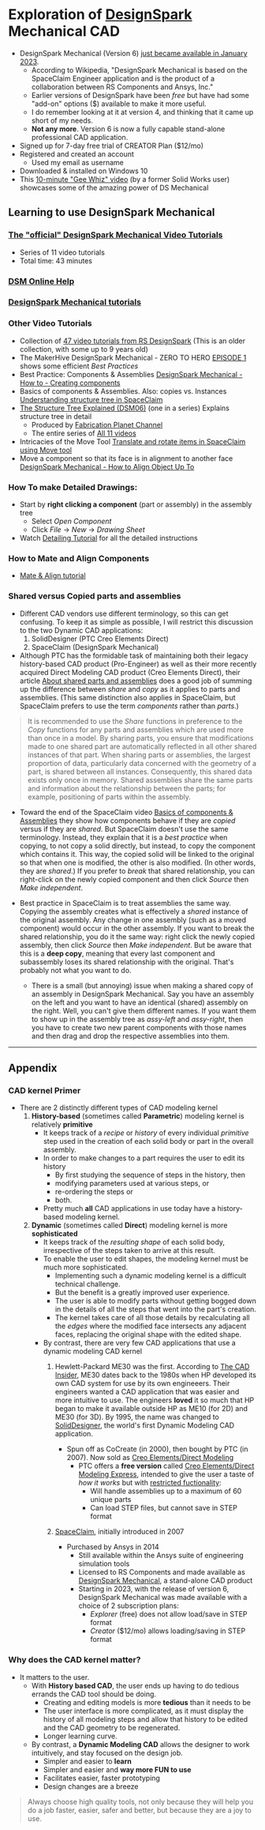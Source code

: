 # Exploration of [DesignSpark](https://www.rs-online.com/designspark/home) Mechanical CAD
* DesignSpark Mechanical (Version 6) [just became available in January 2023](https://www.eejournal.com/industry_news/rs-unveils-next-phase-of-designspark-engineering-community-offering-enhanced-and-personalised-resources/).
    * According to Wikipedia, "DesignSpark Mechanical is based on the SpaceClaim Engineer application and is the product of a collaboration between RS Components and Ansys, Inc."
    * Earlier versions of DesignSpark have been *free* but have had some "add-on" options ($) available to make it more useful.
    * I do remember looking at it at version 4, and thinking that it came up short of my needs.
    * **Not any more**. Version 6 is now a fully capable stand-alone professional CAD application.
* Signed up for 7-day free trial of CREATOR Plan ($12/mo) 
* Registered and created an account
    * Used my email as username
* Downloaded & installed on Windows 10
* This [10-minute "Gee Whiz" video](https://www.youtube.com/watch?v=ZXgMY3-hlgs) (by a former Solid Works user) showcases some of the amazing power of DS Mechanical

## Learning to use DesignSpark Mechanical

### [The "official" DesignSpark Mechanical Video Tutorials](https://www.youtube.com/watch?v=XyuzbKSCO90&list=PLv91f6GOku1_q3UNIORWX2ByS4g_1kknk)
* Series of 11 video tutorials
* Total time: 43 minutes

### [DSM Online Help](https://help.spaceclaim.com/dsm/6.0/en/index.html)

### [DesignSpark Mechanical tutorials](https://www.rs-online.com/designspark/creating-your-mechanical-3d-design)

### Other Video Tutorials
* Collection of [47 video tutorials from RS DesignSpark](https://www.youtube.com/playlist?list=PLv91f6GOku1_WEeZMDmspEx0ZC-odebsR) (This is an older collection, with some up to 9 years old)
* The MakerHive DesignSpark Mechanical - ZERO TO HERO [EPISODE 1](https://www.youtube.com/watch?v=WYcAZVgKWPA) shows some efficient *Best Practices*
* Best Practice: Components & Assemblies [DesignSpark Mechanical - How to - Creating components](https://www.youtube.com/watch?v=DBfSRpKoZYo)
* Basics of components & Assemblies. Also: copies vs. Instances [Understanding structure tree in SpaceClaim](https://discoveryforum.ansys.com/t/h4pkhk/understanding-structure-tree-in-spaceclaim)
* [The Structure Tree Explained (DSM06)](https://www.youtube.com/watch?v=5ynwr-laInM) (one in a series) Explains structure tree in detail
    * Produced by [Fabrication Planet Channel](https://www.youtube.com/@fabricationplanet)
    * The entire series of [All 11 videos](https://www.youtube.com/watch?v=WwM3VeYQp9I&list=PLYosAvMmVaJJJytCw-l6gik-_w6bY9B5Y)
* Intricacies of the Move Tool [Translate and rotate items in SpaceClaim using Move tool](https://discoveryforum.ansys.com/t/18pkh6/translate-and-rotate-items-in-spaceclaim-using-move-tool)
* Move a component so that its face is in alignment to another face [DesignSpark Mechanical - How to Align Object Up To](https://www.youtube.com/watch?v=sLYYv_BHJUo)

### How To make Detailed Drawings:
* Start by **right clicking a component** (part or assembly) in the assembly tree
    * Select *Open Component*
    * Click *File* -> *New* -> *Drawing Sheet*
* Watch [Detailing Tutorial](https://www.youtube.com/watch?v=fd5MbU-f2tk) for all the detailed instructions

### How to Mate and Align Components
* [Mate & Align tutorial](docs/mate&align.md)

### **Shared** versus **Copied** parts and assemblies
* Different CAD vendors use different terminology, so this can get confusing. To keep it as simple as possible, I will restrict this discussion to the two Dynamic CAD applications:
    1. SolidDesigner (PTC Creo Elements Direct)
    2. SpaceClaim (DesignSpark Mechanical)
* Although PTC has the formidable task of maintaining both their legacy history-based CAD product (Pro-Engineer) as well as their more recently acquired Direct Modeling CAD product (Creo Elements Direct), their article [About shared parts and assemblies](https://support.ptc.com/help/creo/ced_modeling/r20.6.0.0/en/index.html#page/ced_modeling/OSDM_Main/Parts_C_9.html) does a good job of summing up the difference between *share* and *copy* as it applies to parts and assemblies. (This same distinction also applies in SpaceClaim, but SpaceClaim prefers to use the term *components* rather than *parts*.)

> It is recommended to use the *Share* functions in preference to the *Copy* functions for any parts and assemblies which are used more than once in a model. By sharing parts, you ensure that modifications made to one shared part are automatically reflected in all other shared instances of that part.
> When sharing parts or assemblies, the largest proportion of data, particularly data concerned with the geometry of a part, is shared between all instances. Consequently, this shared data exists only once in memory.
> Shared assemblies share the same parts and information about the relationship between the parts; for example, positioning of parts within the assembly.

* Toward the end of the SpaceClaim video [Basics of components & Assemblies](https://discoveryforum.ansys.com/t/h4pkhk/understanding-structure-tree-in-spaceclaim) they show how components behave if they are *copied* versus if they are *shared*. But SpaceClaim doesn't use the same terminology. Instead, they explain that it is a *best practice* when copying, to not copy a solid directly, but instead, to copy the component which contains it. This way, the copied solid will be linked to the original so that when one is modified, the other is also modified. (In other words, they are *shared*.) If you prefer to *break* that shared relationship, you can right-click on the newly copied component and then click *Source* then *Make independent*.

* Best practice in SpaceClaim is to treat assemblies the same way. Copying the assembly creates what is effectively a *shared* instance of the original assembly. Any change in one assembly (such as a moved component) would occur in the other assembly. If you want to break the shared relationship, you do it the same way: right click the newly copied assembly, then click *Source* then *Make independent*. But be aware that this is a **deep copy**, meaning that every last component and subassembly loses its shared relationship with the original. That's probably not what you want to do.
    * There is a small (but annoying) issue when making a shared copy of an assembly in DesignSpark Mechanical. Say you have an assembly on the left and you want to have an identical (shared) assembly on the right. Well, you can't give them different names. If you want them to show up in the assembly tree as *assy-left* and *assy-right*, then you have to create two new parent components with those names and then drag and drop the respective assemblies into them.

----------------------------------------------------
## Appendix
### CAD kernel Primer
* There are 2 distinctly different types of CAD modeling kernel
    1. **History-based** (sometimes called **Parametric**) modeling kernel is relatively **primitive**
        * It keeps track of a *recipe* or *history* of every individual *primitive* step used in the creation of each solid body or part in the overall assembly.
        * In order to make changes to a part requires the user to edit its history
            * By first studying the sequence of steps in the history, then
            * modifying parameters used at various steps, or
            * re-ordering the steps or
            * both.
        * Pretty much **all** CAD applications in use today have a history- based modeling kernel.
    2. **Dynamic** (sometimes called **Direct**) modeling kernel is more **sophisticated**
        * It keeps track of the *resulting shape* of each solid body, irrespective of the steps taken to arrive at this result.
        * To enable the user to edit shapes, the modeling kernel must be much more sophisticated.
            * Implementing such a dynamic modeling kernel is a difficult technical challenge.
            * But the benefit is a greatly improved user experience.
            * The user is able to modify parts without getting bogged down in the details of all the steps that went into the part's creation.
            * The kernel takes care of all those details by recalculating all the *edges* where the modified face intersects any adjacent faces, replacing the original shape with the edited shape.
        * By contrast, there are very few CAD applications that use a dynamic modeling CAD kernel
            1. Hewlett-Packard ME30 was the first. According to [The CAD Insider](https://www.thecadinsider.com/2007/10/cocreate-follow.html), ME30 dates back to the 1980s when HP developed its own CAD system for use by its own engineeers. Their engineers wanted a CAD application that was easier and more intuitive to use. The engineers **loved** it so much that HP began to make it available outside HP as ME10 (for 2D) and ME30 (for 3D). By 1995, the name was changed to [SolidDesigner](https://www.hpl.hp.com/hpjournal/95oct/oct95a1.pdf), the world's first Dynamic Modeling CAD application.
                * Spun off as CoCreate (in 2000), then bought by PTC (in 2007). Now sold as [Creo Elements/Direct Modeling](https://www.ptc.com/en/products/creo/elements-direct)
                    * PTC offers a **free version** called [Creo Elements/Direct Modeling Express](https://www.ptc.com/en/products/creo/elements-direct/modeling-express), intended to give the user a taste of *how it works* but with [restricted fuctionality](https://www.ptc.com/-/media/Files/PDFs/CAD/Creo/37318-CED-Topic-Sheet-assets-1.pdf):
                        * Will handle assemblies up to a maximum of 60 unique parts
                        * Can load STEP files, but cannot save in STEP format

            2. [SpaceClaim](https://en.wikipedia.org/wiki/SpaceClaim), initially introduced in 2007
                * Purchased by Ansys in 2014
                    * Still available within the Ansys suite of engineering simulation tools
                    * Licensed to RS Components and made available as [DesignSpark Mechanical](https://www.rs-online.com/designspark/mechanical-software), a stand-alone CAD product
                    * Starting in 2023, with the release of version 6, DesignSpark Mechanical was made available with a choice of 2 subscription plans:
                        * *Explorer* (free) does not allow load/save in STEP format
                        * *Creator* ($12/mo) allows loading/saving in STEP format

### Why does the CAD kernel matter?

* It matters to the user.
    * With **History based CAD**, the user ends up having to do tedious errands the CAD tool should be doing.
        * Creating and editing models is more **tedious** than it needs to be
        * The user interface is more complicated, as it must display the history of all modeling steps and allow that history to be edited and the CAD geometry to be regenerated. 
        * Longer learning curve.
    * By contrast, a **Dynamic Modeling CAD** allows the designer to work intuitively, and stay focused on the design job.
        * Simpler and easier to **learn**
        * Simpler and easier and **way more FUN to use**
        * Facilitates easier, faster prototyping
        * Design changes are a breeze
> Always choose high quality tools, not only because they will help you do a job faster, easier, safer and better, but because they are a joy to use.

